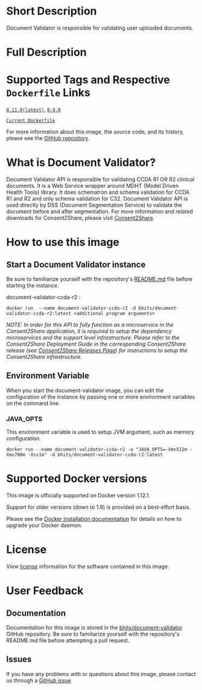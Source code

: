 # Short Description
Document Validator is responsible for validating user uploaded documents.

# Full Description

# Supported Tags and Respective `Dockerfile` Links

[`0.11.0(latest)`](https://github.com/bhits/document-validator/releases/tag/0.11.0), [`0.9.0`](https://github.com/bhits/document-validator/releases/tag/0.9.0)

[`Current Dockerfile`](https://github.com/bhits/document-validator/blob/master/document-validator/document-validator-ccda-r2/src/main/docker/Dockerfile)


For more information about this image, the source code, and its history, please see the [GitHub repository](https://github.com/bhits/document-validator).

# What is Document Validator?

Document Validator API is responsible for validating CCDA R1 OR R2 clinical documents. It is a Web Service wrapper around MDHT (Model Driven Health Tools) library. It does schematron and schema validation for CCDA R1 and R2 and only schema validation for C32. Document Validator API is used directly by DSS (Document Segmentation Service) to validate the document before and after segmentation.
For more information and related downloads for Consent2Share, please visit [Consent2Share](https://bhits.github.io/consent2share/).
# How to use this image


## Start a Document Validator instance

Be sure to familiarize yourself with the repository's [README.md](https://github.com/bhits/document-validator) file before starting the instance.

document-validator-ccda-r2 :

`docker run  --name document-validator-ccda-r2 -d bhits/document-validator-ccda-r2:latest <additional program arguments>`


*NOTE: In order for this API to fully function as a microservice in the Consent2Share application, it is required to setup the dependency microservices and the support level infrastructure. Please refer to the Consent2Share Deployment Guide in the corresponding Consent2Share release (see [Consent2Share Releases Page](https://github.com/bhits/consent2share/releases)) for instructions to setup the Consent2Share infrastructure.*

## Environment Variable

When you start the document-validator image, you can edit the configuration of the instance by passing one or more environment variables on the command line. 

### JAVA_OPTS 
This environment variable is used to setup JVM argument, such as memory configuration.

`docker run --name document-validator-ccda-r2 -e "JAVA_OPTS=-Xms512m -Xmx700m -Xss1m" -d bhits/document-validator-ccda-r2:latest`

# Supported Docker versions
This image is officially supported on Docker version 1.12.1.

Support for older versions (down to 1.6) is provided on a best-effort basis.

Please see the [Docker installation documentation](https://docs.docker.com/engine/installation/) for details on how to upgrade your Docker daemon.

# License
View [license](https://github.com/bhits/document-validator/blob/master/LICENSE) information for the software contained in this image.

# User Feedback

## Documentation 
Documentation for this image is stored in the [bhits/document-validator](https://github.com/bhits/document-validator) GitHub repository. Be sure to familiarize yourself with the repository's README.md file before attempting a pull request.

## Issues

If you have any problems with or questions about this image, please contact us through a [GitHub issue](https://github.com/bhits/document-validator/issues).

